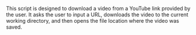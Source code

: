 This script is designed to download a video from a YouTube link provided by the user. 
It asks the user to input a URL, downloads the video to the current working directory,
and then opens the file location where the video was saved.
